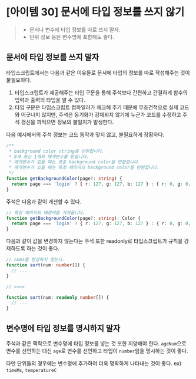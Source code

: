 # [아이템 30] 문서에 타입 정보를 쓰지 않기

> - 문서나 변수에 타입 정보를 따로 쓰지 말자.
> - 단위 정보 등은 변수명에 포함해도 좋다.

## 문서에 타입 정보를 쓰지 말자

타입스크립트에서는 다음과 같은 이유들로 문서에 타입의 정보를 따로 작성해주는 것이 불필요하다.

1. 타입스크립트가 제공해주는 타입 구문을 통해 주석보다 간편하고 간결하게 함수의 입력과 출력의 타입을 알 수 있다.
2. 타입 구문은 타입스크립트 컴파일러가 체크해 주기 때문에 무조건적으로 실제 코드와 어긋나지 않지만, 주석은 동기화가 강제되지 않기에 누군가 코드를 수정하고 주석 갱신을 까먹으면 정보의 불일치가 발생한다.

다음 예시에서의 주석 정보는 코드 동작과 맞지 않고, 불필요하게 장황하다.

```ts
/**
 * background color string을 반환합니다.
 * 0개 또는 1개의 매개변수를 받습니다.
 * 매개변수가 없을 때는 표준 background color을 반환합니다.
 * 매개변수가 있을 때는 특정 페이지의 background color을 반환합니다.
 */
function getBackgroundColor(page?: string) {
  return page === 'login' ? { r: 127, g: 127, b: 127 } : { r: 0, g: 0, b: 0 };
}
```

주석은 다음과 같이 개션할 수 있다.

```ts
// 특정 페이지의 배경색을 가져옵니다.
function getBackgroundColor(page?: string): Color {
  return page === 'login' ? { r: 127, g: 127, b: 127 } : { r: 0, g: 0, b: 0 };
}
```

다음과 같이 값을 변경하지 않는다는 주석 또한 readonly로 타입스크립트가 규칙을 강제하도록 하는 것이 좋다.

```ts
// nums를 변경하지 않는다.
function sort(num: number[]) {
  // ...
}

// >>>>

function sort(num: readonly number[]) {
  // ...
}
```

## 변수명에 타입 정보를 명시하지 말자

주석과 같은 맥락으로 변수명에 타입 정보를 넣는 것 또한 지양해야 한다. `ageNum`으로 변수를 선언하는 대신 `age`로 변수를 선언하고 타입이 `number`임을 명시하는 것이 좋다.

다만 단위들의 경우에는 변수명에 추가하여 더욱 명확하게 나타내는 것이 좋다. ex) `timeMs`, `temperatureC`
